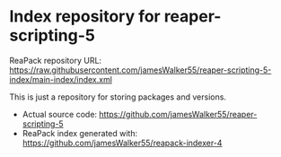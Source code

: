 # Index repository for reaper-scripting-5

ReaPack repository URL: https://raw.githubusercontent.com/jamesWalker55/reaper-scripting-5-index/main-index/index.xml

This is just a repository for storing packages and versions.

- Actual source code: https://github.com/jamesWalker55/reaper-scripting-5
- ReaPack index generated with: https://github.com/jamesWalker55/reapack-indexer-4
